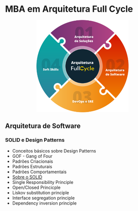 # MBA em Arquitetura Full Cycle
<p align="center">
<img src="https://github.com/sibelly/mba_fullcycle_design_patterns/blob/master/.github/fullcycle.svg?raw=true" alt="drawing" style="width:300px;"/>
</p>

## Arquitetura de Software

### SOLID e Design Patterns

- Conceitos básicos sobre Design Patterns
- GOF - Gang of Four
- Padrões Criacionais
- Padrões Estruturais
- Padrões Comportamentais
- [Sobre o SOLID](https://github.com/sibelly/mba_fullcycle_design_patterns/blob/master/solid.md)
- Single Responsibility Principle
- Open/Closed Princicple
- Liskov substitution principle
- Interface segregation principle
- Dependency inversion principle

